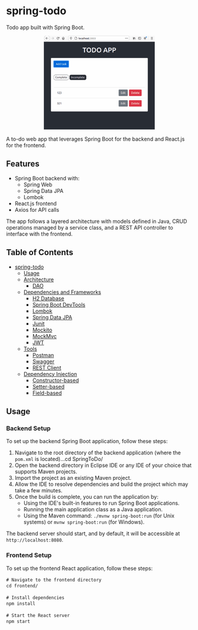 # spring-todo

Todo app built with Spring Boot.

<p align="center">
  <img src="https://raw.githubusercontent.com/k435467/django-todo-react/master/demo/django-todo-react-demo.gif" width="300">
</p>

A to-do web app that leverages Spring Boot for the backend and React.js for the frontend.

## Features

- Spring Boot backend with:
  - Spring Web
  - Spring Data JPA
  - Lombok
- React.js frontend
- Axios for API calls

The app follows a layered architecture with models defined in Java, CRUD operations managed by a service class, and a REST API controller to interface with the frontend.

## Table of Contents

- [spring-todo](#spring-todo)
  - [Usage](#usage)
  - [Architecture](#architecture)
    - [DAO](#dao)
  - [Dependencies and Frameworks](#dependencies-and-frameworks)
    - [H2 Database](#h2-database)
    - [Spring Boot DevTools](#spring-boot-devtools)
    - [Lombok](#lombok)
    - [Spring Data JPA](#spring-data-jpa)
    - [Junit](#junit)
    - [Mockito](#mockito)
    - [MockMvc](#mockmvc)
    - [JWT](#jwt)
  - [Tools](#tools)
    - [Postman](#postman)
    - [Swagger](#swagger)
    - [REST Client](#rest-client)
  - [Dependency Injection](#dependency-injection)
    - [Constructor-based](#constructor-based)
    - [Setter-based](#setter-based)
    - [Field-based](#field-based)

## Usage

### Backend Setup

To set up the backend Spring Boot application, follow these steps:

1. Navigate to the root directory of the backend application (where the `pom.xml` is located)...cd SpringToDo/
2. Open the backend directory in Eclipse IDE or any IDE of your choice that supports Maven projects.
3. Import the project as an existing Maven project.
4. Allow the IDE to resolve dependencies and build the project which may take a few minutes.
5. Once the build is complete, you can run the application by:
   - Using the IDE's built-in features to run Spring Boot applications.
   - Running the main application class as a Java application.
   - Using the Maven command: `./mvnw spring-boot:run` (for Unix systems) or `mvnw spring-boot:run` (for Windows).

The backend server should start, and by default, it will be accessible at `http://localhost:8080`.

### Frontend Setup

To set up the frontend React application, follow these steps:

```shell
# Navigate to the frontend directory
cd frontend/

# Install dependencies
npm install

# Start the React server
npm start
